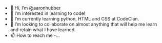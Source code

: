 - 👋 Hi, I’m @aaronhubber
- 👀 I’m interested in learning to code!
- 🌱 I’m currently learning python, HTML and CSS at CodeClan. 
- 💞️ I’m looking to collaborate on almost anything that will help me learn and retain what I have learned. 
- 📫 How to reach me -...

<!---
aaronhubber/aaronhubber is a ✨ special ✨ repository because its `README.md` (this file) appears on your GitHub profile.
You can click the Preview link to take a look at your changes.
--->
